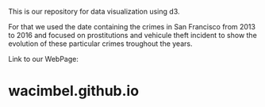 This is our repository for data visualization using d3.

For that we used the date containing the crimes in San Francisco from 2013 to 2016 and focused on prostitutions and vehicule theft incident to show the evolution of these particular crimes troughout the years.

Link to our WebPage:
# wacimbel.github.io 
